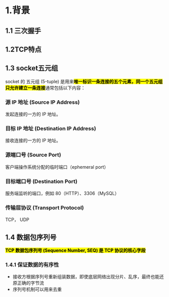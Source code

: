 # 1.背景
## 1.1 三次握手


## 1.2TCP特点


## 1.3 socket五元组
socket 的 五元组 (5-tuple) 是用来<mark>**唯一标识一条连接的五个元素，同一个五元组只允许建立一条连接**</mark>通常包括以下内容：
### 源 IP 地址 (Source IP Address)
发起连接的一方的 IP 地址。
### 目标 IP 地址 (Destination IP Address)
接收连接的一方的 IP 地址。
### 源端口号 (Source Port)
客户端操作系统分配的临时端口（ephemeral port）
### 目标端口号 (Destination Port)
服务端监听的端口，例如 80（HTTP）、3306（MySQL）
### 传输层协议 (Transport Protocol)
TCP， UDP


## 1.4 数据包序列号
<mark>**TCP 数据包序列号 (Sequence Number, SEQ) 是 TCP 协议的核心字段**</mark>
### 1.4.1 保证数据的有序性
- 接收方根据序列号重新组装数据，即使底层网络出现分片、乱序，最终也能还原正确的字节流
- 序列号机制可以用来去重
